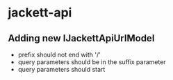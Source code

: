 # jackett-api

## Adding new IJackettApiUrlModel

- prefix should not end with '/'
- query parameters should be in the suffix parameter
- query parameters should start
